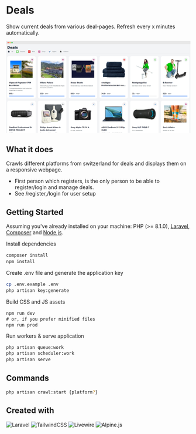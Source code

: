 
# Deals
Show current deals from various deal-pages. Refresh every x minutes automatically.

<p align="center">
<img src="docs/screenshot.png" width="512"/>
</p>

## What it does
Crawls different platforms from switzerland for deals and displays them on a responsive webpage.
- First person which registers, is the only person to be able to register/login and manage deals.
- See /register,/login for user setup

## Getting Started
Assuming you've already installed on your machine: PHP (>= 8.1.0), [Laravel](https://laravel.com), [Composer](https://getcomposer.org) and [Node.js](https://nodejs.org).

Install dependencies
```bash
composer install
npm install
```

Create .env file and generate the application key
```bash
cp .env.example .env
php artisan key:generate
```

Build CSS and JS assets
```
npm run dev
# or, if you prefer minified files
npm run prod
```

Run workers & serve application
```bash
php artisan queue:work
php artisan scheduler:work
php artisan serve
```

## Commands
```bash
php artisan crawl:start {platform?}
```

## Created with
<!-- Check https://github.com/alexandresanlim/Badges4-README.md-Profile -->
![Laravel](https://img.shields.io/badge/laravel-%23FF2D20.svg?style=for-the-badge&logo=laravel&logoColor=white)
![TailwindCSS](https://img.shields.io/badge/tailwindcss-%2338B2AC.svg?style=for-the-badge&logo=tailwind-css&logoColor=white)
![Livewire](https://img.shields.io/badge/livewire-4e56a6?style=for-the-badge&logo=livewire&logoColor=white)
![Alpine.js](https://img.shields.io/badge/Alpine%20JS-8BC0D0?style=for-the-badge&logo=alpinedotjs&logoColor=black)
